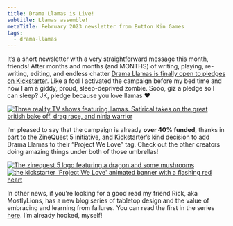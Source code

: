 ```yaml
---
title: Drama Llamas is Live!
subtitle: Llamas assemble!
metaTitle: February 2023 newsletter from Button Kin Games
tags:
  - drama-llamas
---
```


<p>
    It’s a short newsletter with a very straightforward message this month, friends! After months and months (and MONTHS) of writing, playing, re-writing, editing, and endless chatter <a href="https://kickstarter.com/projects/buttonkin/drama-llamas" target="_blank">Drama Llamas is finally open to pledges on Kickstarter</a>. Like a fool I activated the campaign before my bed time and now I am a giddy, proud, sleep-deprived zombie. Sooo, giz a pledge so I can sleep? JK, pledge because you love llamas ❤️
</p>
<a href="https://kickstarter.com/projects/buttonkin/drama-llamas"><img src="/assets/images/newsletter/drama_llamas_kickstarter.png" alt="Three reality TV shows featuring llamas. Satirical takes on the great british bake off, drag race, and ninja warrior"/></a>
<p>
    I’m pleased to say that the campaign is already <b>over 40% funded</b>, thanks in part to the ZineQuest 5 initiative, and Kickstarter’s kind decision to add Drama Llamas to their “Project We Love” tag. Check out the other creators doing amazing things under both of those umbrellas!
</p>
<a href="https://kickstarter.com/zinequest"><img src="/assets/images/newsletter/zinequest_5.png" alt="The zinequest 5 logo featuring a dragon and some mushrooms"/></a>
<a href="https://www.kickstarter.com/discover/pwl?ref=project_pwl_badge"><img src="/assets/images/newsletter/kickstarter_pwl.gif" alt="the kickstarter 'Project We Love' animated banner with a flashing red heart"/></a>
<p>
    In other news, if you’re looking for a good read my friend Rick, aka MostlyLions, has a new blog series of tabletop design and the value of embracing and learning from failures. You can read the first in the series <a href="https://www.thecloudcurio.com/post/how-to-design-a-game-by-rick-age-8" target="_blank">here</a>. I’m already hooked, myself!
</p>
